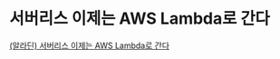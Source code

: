# 서버리스 이제는 AWS Lambda로 간다

[(알라딘) 서버리스 이제는 AWS Lambda로 간다](https://www.aladin.co.kr/shop/wproduct.aspx?ItemId=304769362)
